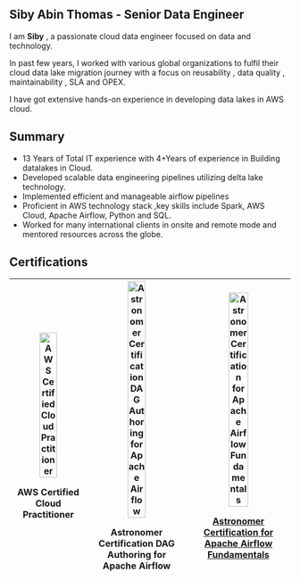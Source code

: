 >
## Siby Abin Thomas - Senior Data Engineer


I am **Siby** , a passionate cloud data engineer focused on data and technology.

In past few years, I worked with various global organizations to fulfil their cloud data lake migration journey with a focus on reusability , data quality , maintainability , SLA and OPEX. 

I have got extensive hands-on experience in developing data lakes in AWS cloud.  

## Summary
- 13 Years of Total IT experience with 4+Years of experience in Building datalakes in Cloud. 
- Developed scalable data engineering pipelines utilizing delta lake technology. 
- Implemented efficient and manageable airflow pipelines
- Proficient in AWS technology stack ,key skills include Spark, AWS Cloud, Apache Airflow, Python and SQL.
- Worked for many international clients in onsite and remote mode and mentored resources across the globe.

## Certifications

|<a href="https://www.credly.com/badges/e553f874-a867-4ac0-a7ca-aefc8734a5ab"><img src="https://images.credly.com/size/340x340/images/00634f82-b07f-4bbd-a6bb-53de397fc3a6/image.png" alt="AWS Certified Cloud Practitioner" title="AWS Certified Cloud Practitioner" width="50%" /></a><p>AWS Certified Cloud Practitioner</p>|<a href="https://www.credly.com/badges/d82e2801-326e-4688-a36f-28c947edcc7b"><img src="https://images.credly.com/size/340x340/images/ed8e9dd4-2125-4e0b-9db1-57cf67de09d9/image.png" alt="Astronomer Certification DAG Authoring for Apache Airflow" title="Astronomer Certification DAG Authoring for Apache Airflow" width="45%" /></a><p>Astronomer Certification DAG Authoring for Apache Airflow</p>|<a href="https://www.credly.com/badges/cfc6108e-8235-465c-ae2f-1528b71c0391"><img src="https://images.credly.com/size/340x340/images/655a478d-ecde-4a92-afcd-3c7be176ccf3/image.png" alt="Astronomer Certification for Apache Airflow Fundamentals" title="Astronomer Certification for Apache Airflow Fundamentals" width="45%" /><p>Astronomer Certification for Apache Airflow Fundamentals</p></a> |
|----------------|-------------------------------|------------------------------|




